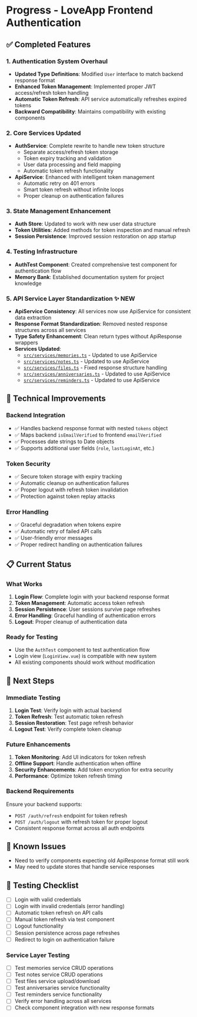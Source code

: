 # Progress - LoveApp Frontend Authentication

## ✅ Completed Features

### 1. Authentication System Overhaul
- **Updated Type Definitions**: Modified `User` interface to match backend response format
- **Enhanced Token Management**: Implemented proper JWT access/refresh token handling
- **Automatic Token Refresh**: API service automatically refreshes expired tokens
- **Backward Compatibility**: Maintains compatibility with existing components

### 2. Core Services Updated
- **AuthService**: Complete rewrite to handle new token structure
  - Separate access/refresh token storage
  - Token expiry tracking and validation
  - User data processing and field mapping
  - Automatic token refresh functionality
- **ApiService**: Enhanced with intelligent token management
  - Automatic retry on 401 errors
  - Smart token refresh without infinite loops
  - Proper cleanup on authentication failures

### 3. State Management Enhancement
- **Auth Store**: Updated to work with new user data structure
- **Token Utilities**: Added methods for token inspection and manual refresh
- **Session Persistence**: Improved session restoration on app startup

### 4. Testing Infrastructure
- **AuthTest Component**: Created comprehensive test component for authentication flow
- **Memory Bank**: Established documentation system for project knowledge

### 5. API Service Layer Standardization ✨ NEW
- **ApiService Consistency**: All services now use ApiService for consistent data extraction
- **Response Format Standardization**: Removed nested response structures across all services
- **Type Safety Enhancement**: Clean return types without ApiResponse wrappers
- **Services Updated**:
  - [`src/services/memories.ts`](src/services/memories.ts:1) - Updated to use ApiService
  - [`src/services/notes.ts`](src/services/notes.ts:1) - Updated to use ApiService
  - [`src/services/files.ts`](src/services/files.ts:1) - Fixed response structure handling
  - [`src/services/anniversaries.ts`](src/services/anniversaries.ts:1) - Updated to use ApiService
  - [`src/services/reminders.ts`](src/services/reminders.ts:1) - Updated to use ApiService

## 🔧 Technical Improvements

### Backend Integration
- ✅ Handles backend response format with nested `tokens` object
- ✅ Maps backend `isEmailVerified` to frontend `emailVerified`
- ✅ Processes date strings to Date objects
- ✅ Supports additional user fields (`role`, `lastLoginAt`, etc.)

### Token Security
- ✅ Secure token storage with expiry tracking
- ✅ Automatic cleanup on authentication failures
- ✅ Proper logout with refresh token invalidation
- ✅ Protection against token replay attacks

### Error Handling
- ✅ Graceful degradation when tokens expire
- ✅ Automatic retry of failed API calls
- ✅ User-friendly error messages
- ✅ Proper redirect handling on authentication failures

## 📋 Current Status

### What Works
1. **Login Flow**: Complete login with your backend response format
2. **Token Management**: Automatic access token refresh
3. **Session Persistence**: User sessions survive page refreshes
4. **Error Handling**: Graceful handling of authentication errors
5. **Logout**: Proper cleanup of authentication data

### Ready for Testing
- Use the `AuthTest` component to test authentication flow
- Login view (`LoginView.vue`) is compatible with new system
- All existing components should work without modification

## 🎯 Next Steps

### Immediate Testing
1. **Login Test**: Verify login with actual backend
2. **Token Refresh**: Test automatic token refresh
3. **Session Restoration**: Test page refresh behavior
4. **Logout Test**: Verify complete token cleanup

### Future Enhancements
1. **Token Monitoring**: Add UI indicators for token refresh
2. **Offline Support**: Handle authentication when offline
3. **Security Enhancements**: Add token encryption for extra security
4. **Performance**: Optimize token refresh timing

### Backend Requirements
Ensure your backend supports:
- `POST /auth/refresh` endpoint for token refresh
- `POST /auth/logout` with refresh token for proper logout
- Consistent response format across all auth endpoints

## 🐛 Known Issues
- Need to verify components expecting old ApiResponse format still work
- May need to update stores that handle service responses

## 📝 Testing Checklist
- [ ] Login with valid credentials
- [ ] Login with invalid credentials (error handling)
- [ ] Automatic token refresh on API calls
- [ ] Manual token refresh via test component
- [ ] Logout functionality
- [ ] Session persistence across page refreshes
- [ ] Redirect to login on authentication failure

### Service Layer Testing
- [ ] Test memories service CRUD operations
- [ ] Test notes service CRUD operations
- [ ] Test files service upload/download
- [ ] Test anniversaries service functionality
- [ ] Test reminders service functionality
- [ ] Verify error handling across all services
- [ ] Check component integration with new response formats